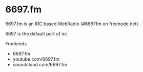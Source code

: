 6697.fm
=======

6697.fm is an IRC based WebRadio (#6697fm on freenode.net)

6697 is the default port of irc

Frontends
  - 6697.fm
  - youtube.com/6697.fm
  - soundcloud.com/6697.fm
